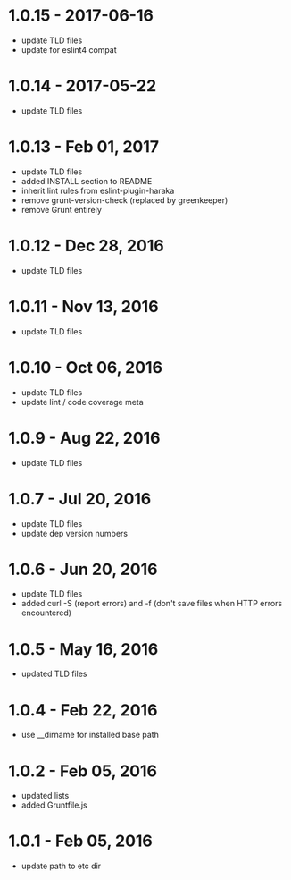 # 1.0.15 - 2017-06-16

* update TLD files
* update for eslint4 compat

# 1.0.14 - 2017-05-22

* update TLD files

# 1.0.13 - Feb 01, 2017

* update TLD files
* added INSTALL section to README
* inherit lint rules from eslint-plugin-haraka
* remove grunt-version-check (replaced by greenkeeper)
* remove Grunt entirely

# 1.0.12 - Dec 28, 2016

* update TLD files

# 1.0.11 - Nov 13, 2016

* update TLD files

# 1.0.10 - Oct 06, 2016

* update TLD files
* update lint / code coverage meta

# 1.0.9 - Aug 22, 2016

* update TLD files

# 1.0.7 - Jul 20, 2016

* update TLD files
* update dep version numbers

# 1.0.6 - Jun 20, 2016

* update TLD files
* added curl -S (report errors) and -f (don't save files when HTTP errors
  encountered)

# 1.0.5 - May 16, 2016

* updated TLD files

# 1.0.4 - Feb 22, 2016

* use __dirname for installed base path

# 1.0.2 - Feb 05, 2016

* updated lists
* added Gruntfile.js

# 1.0.1 - Feb 05, 2016

* update path to etc dir
